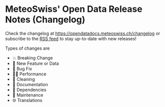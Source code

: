 # MeteoSwiss' Open Data Release Notes (Changelog)

Check the changelog at https://opendatadocs.meteoswiss.ch/changelog or subscribe to the [RSS feed](https://opendatadocs.meteoswiss.ch/changelog/rss.xml) to stay up-to-date with new releases!

Types of changes are
- :boom: Breaking Change
- :rocket: New Feature or Data
- :bug: Bug Fix
- :running_woman: Performance
- :high_brightness: Cleaning
- :memo: Documentation  <!-- follow all commits through [RSS feeds](https://github.com/MeteoSwiss/opendata/commits.atom) -->
- :robot: Dependencies
- :wrench: Maintenance
- :globe_with_meridians: Translations
